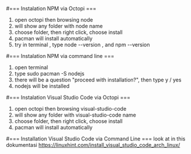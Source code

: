 #=== Instalation NPM via Octopi ===
1. open octopi then browsing node
2. will show any folder with node name
3. choose folder, then right click, choose install
4. pacman will install automatically
5. try in terminal , type node --version , and npm --version

#=== Instalation NPM via command line ===
1. open terminal
2. type sudo pacman -S nodejs
3. there will be a question "proceed with installation?", then type y / yes
4. nodejs will be installed

#=== Instalation Visual Studio Code via Octopi ===
1. open octopi then browsing visual-studio-code
2. will show any folder with visual-studio-code name
3. choose folder, then right click, choose install
4. pacman will install automatically

#=== Installation Visual Studio Code via Command Line ===
look at in this dokumentasi https://linuxhint.com/install_visual_studio_code_arch_linux/
